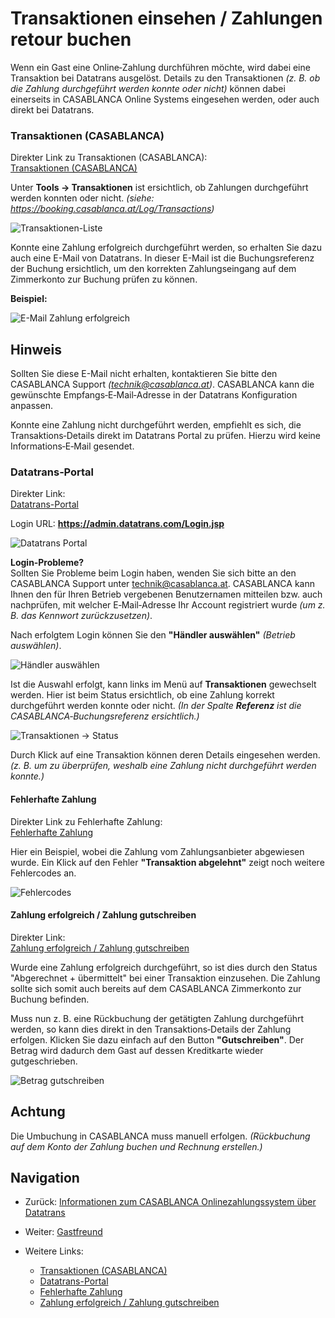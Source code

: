# Transaktionen einsehen / Zahlungen retour buchen

Wenn ein Gast eine Online‑Zahlung durchführen möchte, wird dabei eine Transaktion bei Datatrans ausgelöst. Details zu den Transaktionen *(z. B. ob die Zahlung durchgeführt werden konnte oder nicht)* können dabei einerseits in CASABLANCA Online Systems eingesehen werden, oder auch direkt bei Datatrans.

### Transaktionen (CASABLANCA)

Direkter Link zu Transaktionen (CASABLANCA):  
[Transaktionen (CASABLANCA)](https://docs.casablanca.at/cloud/interfaces/datatrans/transactions/#transaktionen-casablanca)

Unter **Tools -> Transaktionen** ist ersichtlich, ob Zahlungen durchgeführt werden konnten oder nicht. *(siehe: <https://booking.casablanca.at/Log/Transactions>)*

![Transaktionen-Liste](https://docs.casablanca.at/assets/images/transactions_list-feff36a0f33a36c4e68e51a809847487.png "Transaktionen-Liste")

Konnte eine Zahlung erfolgreich durchgeführt werden, so erhalten Sie dazu auch eine E-Mail von Datatrans. In dieser E-Mail ist die Buchungsreferenz der Buchung ersichtlich, um den korrekten Zahlungseingang auf dem Zimmerkonto zur Buchung prüfen zu können.

**Beispiel:**

![E-Mail Zahlung erfolgreich](https://docs.casablanca.at/assets/images/mail_payment_successful-3f40fffef0b3ced8c82b9f0fd8d8821e.png "E-Mail Zahlung erfolgreich")

## Hinweis

Sollten Sie diese E-Mail nicht erhalten, kontaktieren Sie bitte den CASABLANCA Support *(technik@casablanca.at)*. CASABLANCA kann die gewünschte Empfangs‑E‑Mail‑Adresse in der Datatrans Konfiguration anpassen.

Konnte eine Zahlung nicht durchgeführt werden, empfiehlt es sich, die Transaktions‑Details direkt im Datatrans Portal zu prüfen. Hierzu wird keine Informations‑E‑Mail gesendet.

### Datatrans‑Portal

Direkter Link:  
[Datatrans-Portal](https://docs.casablanca.at/cloud/interfaces/datatrans/transactions/#datatrans-portal)

Login URL: **<https://admin.datatrans.com/Login.jsp>**

![Datatrans Portal](https://docs.casablanca.at/assets/images/datatrans_login-54c44be67dbae4d0bc1e008246ed8a06.png "Datatrans Portal")

**Login‑Probleme?**  
Sollten Sie Probleme beim Login haben, wenden Sie sich bitte an den CASABLANCA Support unter technik@casablanca.at. CASABLANCA kann Ihnen den für Ihren Betrieb vergebenen Benutzernamen mitteilen bzw. auch nachprüfen, mit welcher E‑Mail‑Adresse Ihr Account registriert wurde *(um z. B. das Kennwort zurückzusetzen)*.

Nach erfolgtem Login können Sie den **"Händler auswählen"** *(Betrieb auswählen)*.

![Händler auswählen](https://docs.casablanca.at/assets/images/select_company-4b736066f9fbe9397bdce323cfec0396.png "Händler auswählen")

Ist die Auswahl erfolgt, kann links im Menü auf **Transaktionen** gewechselt werden. Hier ist beim Status ersichtlich, ob eine Zahlung korrekt durchgeführt werden konnte oder nicht. *(In der Spalte **Referenz** ist die CASABLANCA‑Buchungsreferenz ersichtlich.)*

![Transaktionen -> Status](https://docs.casablanca.at/assets/images/transaction_status-64722df152ef3658b287d2e8cae52ce1.png "Transaktionen -> Status")

Durch Klick auf eine Transaktion können deren Details eingesehen werden. *(z. B. um zu überprüfen, weshalb eine Zahlung nicht durchgeführt werden konnte.)*

#### Fehlerhafte Zahlung

Direkter Link zu Fehlerhafte Zahlung:  
[Fehlerhafte Zahlung](https://docs.casablanca.at/cloud/interfaces/datatrans/transactions/#fehlerhafte-zahlung)

Hier ein Beispiel, wobei die Zahlung vom Zahlungsanbieter abgewiesen wurde. Ein Klick auf den Fehler **"Transaktion abgelehnt"** zeigt noch weitere Fehlercodes an.

![Fehlercodes](https://docs.casablanca.at/assets/images/error_details-5b86d856c77fa526af4a4d72e293b0bb.png "Fehlercodes")

#### Zahlung erfolgreich / Zahlung gutschreiben

Direkter Link:  
[Zahlung erfolgreich / Zahlung gutschreiben](https://docs.casablanca.at/cloud/interfaces/datatrans/transactions/#zahlung-erfolgreich--zahlung-gutschreiben)

Wurde eine Zahlung erfolgreich durchgeführt, so ist dies durch den Status "Abgerechnet + übermittelt" bei einer Transaktion einzusehen. Die Zahlung sollte sich somit auch bereits auf dem CASABLANCA Zimmerkonto zur Buchung befinden.

Muss nun z. B. eine Rückbuchung der getätigten Zahlung durchgeführt werden, so kann dies direkt in den Transaktions‑Details der Zahlung erfolgen. Klicken Sie dazu einfach auf den Button **"Gutschreiben"**. Der Betrag wird dadurch dem Gast auf dessen Kreditkarte wieder gutgeschrieben.

![Betrag gutschreiben](https://docs.casablanca.at/assets/images/credit_amount-5c5ae8b822614f75283d907b7b534c3a.png "Betrag gutschreiben")

## Achtung

Die Umbuchung in CASABLANCA muss manuell erfolgen. *(Rückbuchung auf dem Konto der Zahlung buchen und Rechnung erstellen.)*

## Navigation

* Zurück: [Informationen zum CASABLANCA Onlinezahlungssystem über Datatrans](https://docs.casablanca.at/cloud/interfaces/datatrans/info_acquirer)
* Weiter: [Gastfreund](https://docs.casablanca.at/cloud/interfaces/gastfreund/)

* Weitere Links:
  * [Transaktionen (CASABLANCA)](https://docs.casablanca.at/cloud/interfaces/datatrans/transactions/#transaktionen-casablanca)
  * [Datatrans-Portal](https://docs.casablanca.at/cloud/interfaces/datatrans/transactions/#datatrans-portal)
  * [Fehlerhafte Zahlung](https://docs.casablanca.at/cloud/interfaces/datatrans/transactions/#fehlerhafte-zahlung)
  * [Zahlung erfolgreich / Zahlung gutschreiben](https://docs.casablanca.at/cloud/interfaces/datatrans/transactions/#zahlung-erfolgreich--zahlung-gutschreiben)